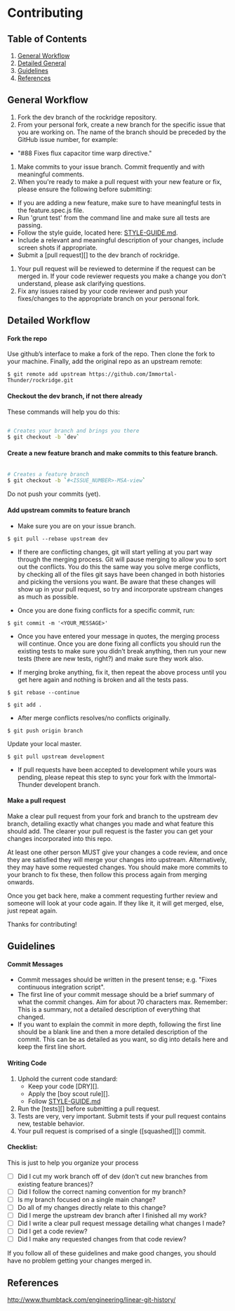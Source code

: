 # Contributing

## Table of Contents

1. [General Workflow](#general-workflow)
1. [Detailed General](#detailed-general)
1. [Guidelines](#guidelines)
1. [References](#references)

## General Workflow

1. Fork the dev branch of the rockridge repository.
1. From your personal fork, create a new branch for the specific issue that you are working on. The name of the branch should be preceded by the GitHub issue number, for example:
  - "#88 Fixes flux capacitor time warp directive."
1. Make commits to your issue branch. Commit frequently and with meaningful comments.
1. When you're ready to make a pull request with your new feature or fix, please ensure the following before submitting:
  - If you are adding a new feature, make sure to have meaningful tests in the feature.spec.js file.
  - Run 'grunt test' from the command line and make sure all tests are passing.
  - Follow the style guide, located here: [STYLE-GUIDE.md](STYLE-GUIDE.md).
  - Include a relevant and meaningful description of your changes, include screen shots if appropriate.
  - Submit a [pull request][] to the dev branch of rockridge.
1. Your pull request will be reviewed to determine if the request can be merged in. If your code reviewer requests you make a change you don't understand, please ask clarifying questions.
1. Fix any issues raised by your code reviewer and push your fixes/changes to the appropriate branch on your personal fork.

## Detailed Workflow

#### Fork the repo

Use github’s interface to make a fork of the repo. Then clone the fork to your machine. Finally, add the original repo as an upstream remote:

```
$ git remote add upstream https://github.com/Immortal-Thunder/rockridge.git
```

#### Checkout the dev branch, if not there already

These commands will help you do this:

``` bash

# Creates your branch and brings you there
$ git checkout -b `dev`
```

#### Create a new feature branch and make commits to this feature branch. 

``` bash

# Creates a feature branch
$ git checkout -b `#<ISSUE_NUMBER>-MSA-view`
```

Do not push your commits (yet).

#### Add upstream commits to feature branch

- Make sure you are on your issue branch.

```
$ git pull --rebase upstream dev
```

  - If there are conflicting changes, git will start yelling at you part way
through the merging process. Git will pause merging to allow you to sort
out the conflicts. You do this the same way you solve merge conflicts,
by checking all of the files git says have been changed in both histories
and picking the versions you want. Be aware that these changes will show
up in your pull request, so try and incorporate upstream changes as much
as possible.

  - Once you are done fixing conflicts for a specific commit, run:

```
$ git commit -m '<YOUR_MESSAGE>'
```

  - Once you have entered your message in quotes, the merging process will continue.
Once you are done fixing all conflicts you should run the existing tests to make sure
you didn’t break anything, then run your new tests (there are new tests, right?) and
make sure they work also.

  - If merging broke anything, fix it, then repeat the above process until
you get here again and nothing is broken and all the tests pass.

```
$ git rebase --continue
```

```
$ git add .
```

  - After merge conflicts resolves/no conflicts originally.

```
$ git push origin branch
```

Update your local master.

```
$ git pull upstream development
```

  - If pull requests have been accepted to development while yours was pending, 
please repeat this step to sync your fork with the Immortal-Thunder developent branch.

#### Make a pull request

Make a clear pull request from your fork and branch to the upstream dev
branch, detailing exactly what changes you made and what feature this
should add. The clearer your pull request is the faster you can get
your changes incorporated into this repo.

At least one other person MUST give your changes a code review, and once
they are satisfied they will merge your changes into upstream. Alternatively,
they may have some requested changes. You should make more commits to your
branch to fix these, then follow this process again from merging onwards.

Once you get back here, make a comment requesting further review and
someone will look at your code again. If they like it, it will get merged,
else, just repeat again.

Thanks for contributing!

## Guidelines

#### Commit Messages

- Commit messages should be written in the present tense; e.g. "Fixes continuous
  integration script".
- The first line of your commit message should be a brief summary of what the
  commit changes. Aim for about 70 characters max. Remember: This is a summary,
  not a detailed description of everything that changed.
- If you want to explain the commit in more depth, following the first line should
  be a blank line and then a more detailed description of the commit. This can be
  as detailed as you want, so dig into details here and keep the first line short.

#### Writing Code

1. Uphold the current code standard:
    - Keep your code [DRY][].
    - Apply the [boy scout rule][].
    - Follow [STYLE-GUIDE.md](STYLE-GUIDE.md)
1. Run the [tests][] before submitting a pull request.
1. Tests are very, very important. Submit tests if your pull request contains
   new, testable behavior.
1. Your pull request is comprised of a single ([squashed][]) commit.

#### Checklist:

This is just to help you organize your process

- [ ] Did I cut my work branch off of dev (don't cut new branches from existing feature brances)?
- [ ] Did I follow the correct naming convention for my branch?
- [ ] Is my branch focused on a single main change?
 - [ ] Do all of my changes directly relate to this change?
- [ ] Did I merge the upstream dev branch after I finished all my
  work?
- [ ] Did I write a clear pull request message detailing what changes I made?
- [ ] Did I get a code review?
 - [ ] Did I make any requested changes from that code review?

If you follow all of these guidelines and make good changes, you should have
no problem getting your changes merged in.


## References

http://www.thumbtack.com/engineering/linear-git-history/
